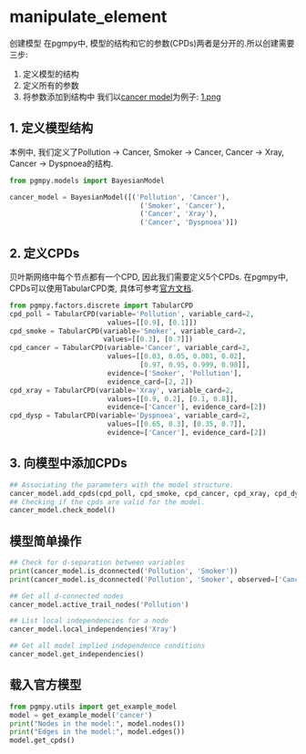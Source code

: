 # manipulate_element

创建模型
在pgmpy中, 模型的结构和它的参数(CPDs)两者是分开的.所以创建需要三步:
1. 定义模型的结构
2. 定义所有的参数
3. 将参数添加到结构中
我们以[cancer model](http://www.bnlearn.com/bnrepository/#cancer)为例子:
[1.png](1.png)
## 1. 定义模型结构
本例中, 我们定义了Pollution -> Cancer, Smoker -> Cancer, Cancer -> Xray, Cancer -> Dyspnoea的结构.
```python
from pgmpy.models import BayesianModel

cancer_model = BayesianModel([('Pollution', 'Cancer'),
                                ('Smoker', 'Cancer'),
                                ('Cancer', 'Xray'),
                                ('Cancer', 'Dyspnoea')])
```
## 2. 定义CPDs
贝叶斯网络中每个节点都有一个CPD, 因此我们需要定义5个CPDs. 在pgmpy中, CPDs可以使用TabularCPD类, 具体可参考[官方文档](https://pgmpy.org/_modules/pgmpy/factors/discrete/CPD.html).
```python
from pgmpy.factors.discrete import TabularCPD
cpd_poll = TabularCPD(variable='Pollution', variable_card=2,
                        values=[[0.9], [0.1]])
cpd_smoke = TabularCPD(variable='Smoker', variable_card=2,
                       values=[[0.3], [0.7]])
cpd_cancer = TabularCPD(variable='Cancer', variable_card=2,
                        values=[[0.03, 0.05, 0.001, 0.02],
                                [0.97, 0.95, 0.999, 0.98]],
                        evidence=['Smoker', 'Pollution'],
                        evidence_card=[2, 2])
cpd_xray = TabularCPD(variable='Xray', variable_card=2,
                        values=[[0.9, 0.2], [0.1, 0.8]],
                        evidence=['Cancer'], evidence_card=[2])
cpd_dysp = TabularCPD(variable='Dyspnoea', variable_card=2,
                        values=[[0.65, 0.3], [0.35, 0.7]],
                        evidence=['Cancer'], evidence_card=[2])
```

## 3. 向模型中添加CPDs
```python
## Associating the parameters with the model structure.
cancer_model.add_cpds(cpd_poll, cpd_smoke, cpd_cancer, cpd_xray, cpd_dysp)
## Checking if the cpds are valid for the model.
cancer_model.check_model()
```

## 模型简单操作
```python
## Check for d-separation between variables
print(cancer_model.is_dconnected('Pollution', 'Smoker'))
print(cancer_model.is_dconnected('Pollution', 'Smoker', observed=['Cancer']))

## Get all d-connected nodes
cancer_model.active_trail_nodes('Pollution')

## List local independencies for a node
cancer_model.local_independencies('Xray')

## Get all model implied independence conditions
cancer_model.get_independencies()
```

## 载入官方模型
```python
from pgmpy.utils import get_example_model
model = get_example_model('cancer')
print("Nodes in the model:", model.nodes())
print("Edges in the model:", model.edges())
model.get_cpds()
```